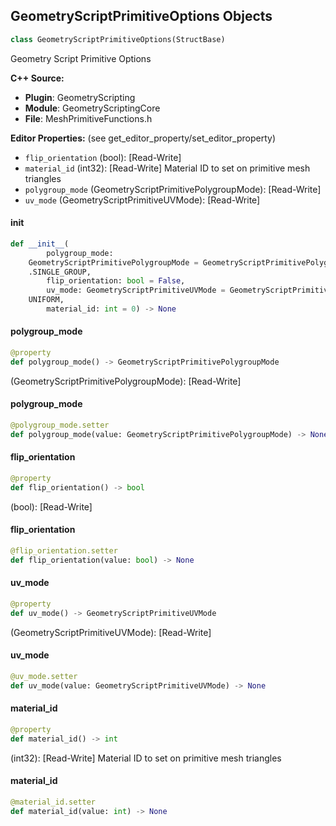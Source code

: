 ## GeometryScriptPrimitiveOptions Objects

```python
class GeometryScriptPrimitiveOptions(StructBase)
```

Geometry Script Primitive Options

**C++ Source:**

- **Plugin**: GeometryScripting
- **Module**: GeometryScriptingCore
- **File**: MeshPrimitiveFunctions.h

**Editor Properties:** (see get_editor_property/set_editor_property)

- ``flip_orientation`` (bool):  [Read-Write]
- ``material_id`` (int32):  [Read-Write] Material ID to set on primitive mesh triangles
- ``polygroup_mode`` (GeometryScriptPrimitivePolygroupMode):  [Read-Write]
- ``uv_mode`` (GeometryScriptPrimitiveUVMode):  [Read-Write]

<a id="unreal.GeometryScriptPrimitiveOptions.__init__"></a>

#### __init__

```python
def __init__(
        polygroup_mode:
    GeometryScriptPrimitivePolygroupMode = GeometryScriptPrimitivePolygroupMode
    .SINGLE_GROUP,
        flip_orientation: bool = False,
        uv_mode: GeometryScriptPrimitiveUVMode = GeometryScriptPrimitiveUVMode.
    UNIFORM,
        material_id: int = 0) -> None
```

<a id="unreal.GeometryScriptPrimitiveOptions.polygroup_mode"></a>

#### polygroup_mode

```python
@property
def polygroup_mode() -> GeometryScriptPrimitivePolygroupMode
```

(GeometryScriptPrimitivePolygroupMode):  [Read-Write]

<a id="unreal.GeometryScriptPrimitiveOptions.polygroup_mode"></a>

#### polygroup_mode

```python
@polygroup_mode.setter
def polygroup_mode(value: GeometryScriptPrimitivePolygroupMode) -> None
```

<a id="unreal.GeometryScriptPrimitiveOptions.flip_orientation"></a>

#### flip_orientation

```python
@property
def flip_orientation() -> bool
```

(bool):  [Read-Write]

<a id="unreal.GeometryScriptPrimitiveOptions.flip_orientation"></a>

#### flip_orientation

```python
@flip_orientation.setter
def flip_orientation(value: bool) -> None
```

<a id="unreal.GeometryScriptPrimitiveOptions.uv_mode"></a>

#### uv_mode

```python
@property
def uv_mode() -> GeometryScriptPrimitiveUVMode
```

(GeometryScriptPrimitiveUVMode):  [Read-Write]

<a id="unreal.GeometryScriptPrimitiveOptions.uv_mode"></a>

#### uv_mode

```python
@uv_mode.setter
def uv_mode(value: GeometryScriptPrimitiveUVMode) -> None
```

<a id="unreal.GeometryScriptPrimitiveOptions.material_id"></a>

#### material_id

```python
@property
def material_id() -> int
```

(int32):  [Read-Write] Material ID to set on primitive mesh triangles

<a id="unreal.GeometryScriptPrimitiveOptions.material_id"></a>

#### material_id

```python
@material_id.setter
def material_id(value: int) -> None
```

<a id="unreal.GeometryScriptRevolveOptions"></a>